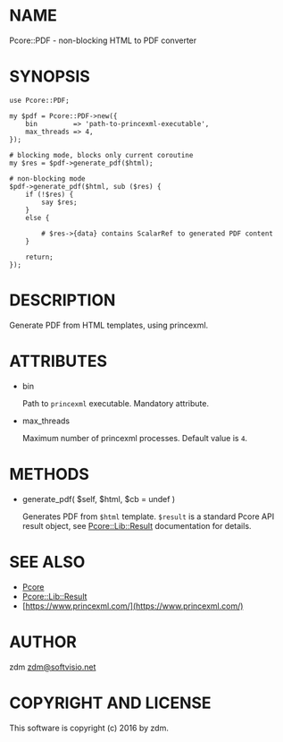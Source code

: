 # NAME

Pcore::PDF - non-blocking HTML to PDF converter

# SYNOPSIS

    use Pcore::PDF;

    my $pdf = Pcore::PDF->new({
        bin         => 'path-to-princexml-executable',
        max_threads => 4,
    });

    # blocking mode, blocks only current coroutine
    my $res = $pdf->generate_pdf($html);

    # non-blocking mode
    $pdf->generate_pdf($html, sub ($res) {
        if (!$res) {
            say $res;
        }
        else {

            # $res->{data} contains ScalarRef to generated PDF content
        }

        return;
    });

# DESCRIPTION

Generate PDF from HTML templates, using princexml.

# ATTRIBUTES

- bin

    Path to `princexml` executable. Mandatory attribute.

- max\_threads

    Maximum number of princexml processes. Default value is `4`.

# METHODS

- generate\_pdf( $self, $html, $cb = undef )

    Generates PDF from `$html` template. `$result` is a standard Pcore API result object, see [Pcore::Lib::Result](https://metacpan.org/pod/Pcore::Lib::Result) documentation for details.

# SEE ALSO

- [Pcore](https://metacpan.org/pod/Pcore)
- [Pcore::Lib::Result](https://metacpan.org/pod/Pcore::Lib::Result)
- [https://www.princexml.com/](https://www.princexml.com/)

# AUTHOR

zdm <zdm@softvisio.net>

# COPYRIGHT AND LICENSE

This software is copyright (c) 2016 by zdm.

